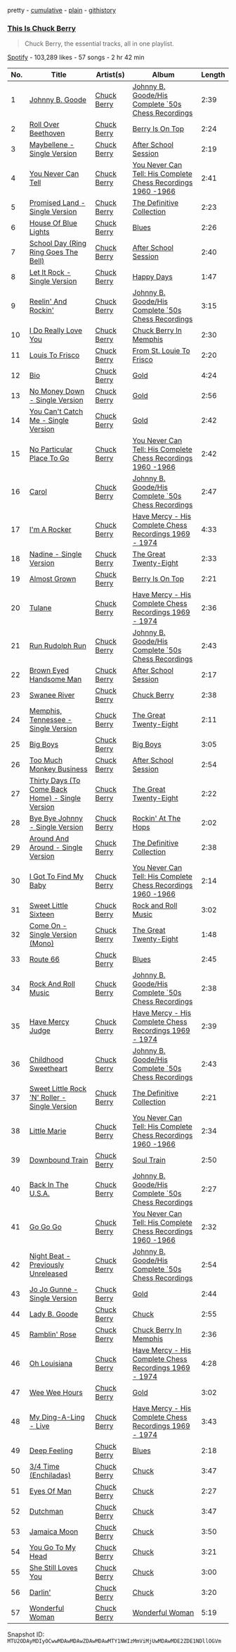 pretty - [cumulative](/playlists/cumulative/37i9dQZF1DX0LonJ1uN97e.md) - [plain](/playlists/plain/37i9dQZF1DX0LonJ1uN97e) - [githistory](https://github.githistory.xyz/mackorone/spotify-playlist-archive/blob/main/playlists/plain/37i9dQZF1DX0LonJ1uN97e)

### [This Is Chuck Berry](https://open.spotify.com/playlist/37i9dQZF1DX0LonJ1uN97e)

> Chuck Berry, the essential tracks, all in one playlist.

[Spotify](https://open.spotify.com/user/spotify) - 103,289 likes - 57 songs - 2 hr 42 min

| No. | Title | Artist(s) | Album | Length |
|---|---|---|---|---|
| 1 | [Johnny B\. Goode](https://open.spotify.com/track/4GHF75LwRT2Hsv9z3ZXpM8) | [Chuck Berry](https://open.spotify.com/artist/293zczrfYafIItmnmM3coR) | [Johnny B\. Goode/His Complete \`50s Chess Recordings](https://open.spotify.com/album/4ftxTaRQdhKNoazScTMiiE) | 2:39 |
| 2 | [Roll Over Beethoven](https://open.spotify.com/track/49vvBOlcnR3X4ArmnZMPL3) | [Chuck Berry](https://open.spotify.com/artist/293zczrfYafIItmnmM3coR) | [Berry Is On Top](https://open.spotify.com/album/7qIlDCv2QNNtCrauUzPPP2) | 2:24 |
| 3 | [Maybellene \- Single Version](https://open.spotify.com/track/6cYSSiMroBAZj6dFxSlwVY) | [Chuck Berry](https://open.spotify.com/artist/293zczrfYafIItmnmM3coR) | [After School Session](https://open.spotify.com/album/2v7zCFsnfuxykZoRkH5zmN) | 2:19 |
| 4 | [You Never Can Tell](https://open.spotify.com/track/7xcFTtcCiyRvqLLq8s61WF) | [Chuck Berry](https://open.spotify.com/artist/293zczrfYafIItmnmM3coR) | [You Never Can Tell: His Complete Chess Recordings 1960 \-1966](https://open.spotify.com/album/1dDdgIg8pDTCfsqQwdHJJM) | 2:41 |
| 5 | [Promised Land \- Single Version](https://open.spotify.com/track/4FrXyorWVvMe2j7ON2HMw6) | [Chuck Berry](https://open.spotify.com/artist/293zczrfYafIItmnmM3coR) | [The Definitive Collection](https://open.spotify.com/album/0zIezirCdDHKPkxbkAZSA2) | 2:23 |
| 6 | [House Of Blue Lights](https://open.spotify.com/track/0iVcJZ8bjL82406m2og7Df) | [Chuck Berry](https://open.spotify.com/artist/293zczrfYafIItmnmM3coR) | [Blues](https://open.spotify.com/album/7tlJjyQw0cDB9R2lIXw2ey) | 2:26 |
| 7 | [School Day \(Ring Ring Goes The Bell\)](https://open.spotify.com/track/3hNcrk8Ypht0x5CuT7pJnS) | [Chuck Berry](https://open.spotify.com/artist/293zczrfYafIItmnmM3coR) | [After School Session](https://open.spotify.com/album/2v7zCFsnfuxykZoRkH5zmN) | 2:40 |
| 8 | [Let It Rock \- Single Version](https://open.spotify.com/track/5Bbo2hV3SNH2eMA7NEnnYa) | [Chuck Berry](https://open.spotify.com/artist/293zczrfYafIItmnmM3coR) | [Happy Days](https://open.spotify.com/album/07mdxE1ESLNEGZZVZaRE6S) | 1:47 |
| 9 | [Reelin' And Rockin'](https://open.spotify.com/track/6inKbOVUyJxnA9laEG5k82) | [Chuck Berry](https://open.spotify.com/artist/293zczrfYafIItmnmM3coR) | [Johnny B\. Goode/His Complete \`50s Chess Recordings](https://open.spotify.com/album/4ftxTaRQdhKNoazScTMiiE) | 3:15 |
| 10 | [I Do Really Love You](https://open.spotify.com/track/2RecPTEaIKJLvhdGtAEejZ) | [Chuck Berry](https://open.spotify.com/artist/293zczrfYafIItmnmM3coR) | [Chuck Berry In Memphis](https://open.spotify.com/album/7gwiE2IHDhH3FQqWcZBi34) | 2:30 |
| 11 | [Louis To Frisco](https://open.spotify.com/track/5Hpwji60N7OQrAse19gdeV) | [Chuck Berry](https://open.spotify.com/artist/293zczrfYafIItmnmM3coR) | [From St\. Louie To Frisco](https://open.spotify.com/album/5bPEg1h4gWev1ELAJ0SgAb) | 2:20 |
| 12 | [Bio](https://open.spotify.com/track/2J4yxbvsKbzSxOW4jMHRh6) | [Chuck Berry](https://open.spotify.com/artist/293zczrfYafIItmnmM3coR) | [Gold](https://open.spotify.com/album/6797FWDUgY9RgtlcKbaNLd) | 4:24 |
| 13 | [No Money Down \- Single Version](https://open.spotify.com/track/5krmslCy7BtTKGj7nOonBC) | [Chuck Berry](https://open.spotify.com/artist/293zczrfYafIItmnmM3coR) | [Gold](https://open.spotify.com/album/7EAya7Hj01YTP9mxLK12SY) | 2:56 |
| 14 | [You Can't Catch Me \- Single Version](https://open.spotify.com/track/4yj3XyAu7rsAvbTvARVnzj) | [Chuck Berry](https://open.spotify.com/artist/293zczrfYafIItmnmM3coR) | [Gold](https://open.spotify.com/album/6797FWDUgY9RgtlcKbaNLd) | 2:42 |
| 15 | [No Particular Place To Go](https://open.spotify.com/track/0mTtWQ6A4zKzlDfUvXDmwe) | [Chuck Berry](https://open.spotify.com/artist/293zczrfYafIItmnmM3coR) | [You Never Can Tell: His Complete Chess Recordings 1960 \-1966](https://open.spotify.com/album/1dDdgIg8pDTCfsqQwdHJJM) | 2:42 |
| 16 | [Carol](https://open.spotify.com/track/38ine5ElPWJfe4ndHdt8XN) | [Chuck Berry](https://open.spotify.com/artist/293zczrfYafIItmnmM3coR) | [Johnny B\. Goode/His Complete \`50s Chess Recordings](https://open.spotify.com/album/4ftxTaRQdhKNoazScTMiiE) | 2:47 |
| 17 | [I'm A Rocker](https://open.spotify.com/track/561Y8on8rdXUpx0HVxQgFJ) | [Chuck Berry](https://open.spotify.com/artist/293zczrfYafIItmnmM3coR) | [Have Mercy \- His Complete Chess Recordings 1969 \- 1974](https://open.spotify.com/album/0mnvXXNuLQb8XPe7WbGC40) | 4:33 |
| 18 | [Nadine \- Single Version](https://open.spotify.com/track/1A3YfBV8LBBKgu6QwnWcUB) | [Chuck Berry](https://open.spotify.com/artist/293zczrfYafIItmnmM3coR) | [The Great Twenty\-Eight](https://open.spotify.com/album/1MEavknY0Ptw78jnCMYsa6) | 2:33 |
| 19 | [Almost Grown](https://open.spotify.com/track/05k0JUkZjGB7VRaOb0gqFr) | [Chuck Berry](https://open.spotify.com/artist/293zczrfYafIItmnmM3coR) | [Berry Is On Top](https://open.spotify.com/album/7qIlDCv2QNNtCrauUzPPP2) | 2:21 |
| 20 | [Tulane](https://open.spotify.com/track/1RLuW6WTizsdDg3aMJyqqS) | [Chuck Berry](https://open.spotify.com/artist/293zczrfYafIItmnmM3coR) | [Have Mercy \- His Complete Chess Recordings 1969 \- 1974](https://open.spotify.com/album/0mnvXXNuLQb8XPe7WbGC40) | 2:36 |
| 21 | [Run Rudolph Run](https://open.spotify.com/track/2YRAHBcCATVlCgVQg8Mitd) | [Chuck Berry](https://open.spotify.com/artist/293zczrfYafIItmnmM3coR) | [Johnny B\. Goode/His Complete \`50s Chess Recordings](https://open.spotify.com/album/4ftxTaRQdhKNoazScTMiiE) | 2:43 |
| 22 | [Brown Eyed Handsome Man](https://open.spotify.com/track/2iBM7XvFItUTs69cjYXW9c) | [Chuck Berry](https://open.spotify.com/artist/293zczrfYafIItmnmM3coR) | [After School Session](https://open.spotify.com/album/2v7zCFsnfuxykZoRkH5zmN) | 2:17 |
| 23 | [Swanee River](https://open.spotify.com/track/0u7jB7FDK3Byrl59jdslHY) | [Chuck Berry](https://open.spotify.com/artist/293zczrfYafIItmnmM3coR) | [Chuck Berry](https://open.spotify.com/album/4YEazjzvlcISh0lLTHnSIy) | 2:38 |
| 24 | [Memphis, Tennessee \- Single Version](https://open.spotify.com/track/0F3RFAD3gmx5Wpj1WIYj1e) | [Chuck Berry](https://open.spotify.com/artist/293zczrfYafIItmnmM3coR) | [The Great Twenty\-Eight](https://open.spotify.com/album/1MEavknY0Ptw78jnCMYsa6) | 2:11 |
| 25 | [Big Boys](https://open.spotify.com/track/44ljyjfLTjjS3XuzoFh3Z5) | [Chuck Berry](https://open.spotify.com/artist/293zczrfYafIItmnmM3coR) | [Big Boys](https://open.spotify.com/album/3uQldXx6zh6T0DV6ztOW0J) | 3:05 |
| 26 | [Too Much Monkey Business](https://open.spotify.com/track/0GUtRIpAtAocBMPMnZx15M) | [Chuck Berry](https://open.spotify.com/artist/293zczrfYafIItmnmM3coR) | [After School Session](https://open.spotify.com/album/2v7zCFsnfuxykZoRkH5zmN) | 2:54 |
| 27 | [Thirty Days \(To Come Back Home\) \- Single Version](https://open.spotify.com/track/4mOF1z5HEmaFyaWkyYKxC6) | [Chuck Berry](https://open.spotify.com/artist/293zczrfYafIItmnmM3coR) | [The Great Twenty\-Eight](https://open.spotify.com/album/1MEavknY0Ptw78jnCMYsa6) | 2:22 |
| 28 | [Bye Bye Johnny \- Single Version](https://open.spotify.com/track/0jZ3qybHF3vgDncHiaUsDA) | [Chuck Berry](https://open.spotify.com/artist/293zczrfYafIItmnmM3coR) | [Rockin' At The Hops](https://open.spotify.com/album/0EZA9HYcmCaew0WdPIepn7) | 2:02 |
| 29 | [Around And Around \- Single Version](https://open.spotify.com/track/7uD64V2TdYFr9iRR07ddPW) | [Chuck Berry](https://open.spotify.com/artist/293zczrfYafIItmnmM3coR) | [The Definitive Collection](https://open.spotify.com/album/0zIezirCdDHKPkxbkAZSA2) | 2:38 |
| 30 | [I Got To Find My Baby](https://open.spotify.com/track/3GfAfNtnDLcsjQUTJlcoou) | [Chuck Berry](https://open.spotify.com/artist/293zczrfYafIItmnmM3coR) | [You Never Can Tell: His Complete Chess Recordings 1960 \-1966](https://open.spotify.com/album/1dDdgIg8pDTCfsqQwdHJJM) | 2:14 |
| 31 | [Sweet Little Sixteen](https://open.spotify.com/track/1MXXvEOpYKbF25J2YiWPXD) | [Chuck Berry](https://open.spotify.com/artist/293zczrfYafIItmnmM3coR) | [Rock and Roll Music](https://open.spotify.com/album/7xz7W4YesM8zIwiQkDt93n) | 3:02 |
| 32 | [Come On \- Single Version \(Mono\)](https://open.spotify.com/track/2bSSHA7slbAnM9E9VPoafS) | [Chuck Berry](https://open.spotify.com/artist/293zczrfYafIItmnmM3coR) | [The Great Twenty\-Eight](https://open.spotify.com/album/1MEavknY0Ptw78jnCMYsa6) | 1:48 |
| 33 | [Route 66](https://open.spotify.com/track/1zQrrkkPL23VZJTiG57hfa) | [Chuck Berry](https://open.spotify.com/artist/293zczrfYafIItmnmM3coR) | [Blues](https://open.spotify.com/album/7gJRNa3xHyTB9HKwo2SFPz) | 2:45 |
| 34 | [Rock And Roll Music](https://open.spotify.com/track/6tpjQpGdl8jM34o9ey61xP) | [Chuck Berry](https://open.spotify.com/artist/293zczrfYafIItmnmM3coR) | [Johnny B\. Goode/His Complete \`50s Chess Recordings](https://open.spotify.com/album/4ftxTaRQdhKNoazScTMiiE) | 2:38 |
| 35 | [Have Mercy Judge](https://open.spotify.com/track/4Xp6n3ViMb0Zq24KGrVvcA) | [Chuck Berry](https://open.spotify.com/artist/293zczrfYafIItmnmM3coR) | [Have Mercy \- His Complete Chess Recordings 1969 \- 1974](https://open.spotify.com/album/0mnvXXNuLQb8XPe7WbGC40) | 2:39 |
| 36 | [Childhood Sweetheart](https://open.spotify.com/track/30g15ElNASP3QH5JBmBZqk) | [Chuck Berry](https://open.spotify.com/artist/293zczrfYafIItmnmM3coR) | [Johnny B\. Goode/His Complete \`50s Chess Recordings](https://open.spotify.com/album/4ftxTaRQdhKNoazScTMiiE) | 2:43 |
| 37 | [Sweet Little Rock 'N' Roller \- Single Version](https://open.spotify.com/track/2xhqH3KUOTeU4siaNQnerm) | [Chuck Berry](https://open.spotify.com/artist/293zczrfYafIItmnmM3coR) | [The Definitive Collection](https://open.spotify.com/album/4ppwgsqRj1oT8sN9tsfVHk) | 2:21 |
| 38 | [Little Marie](https://open.spotify.com/track/06BfsUsNDjgPZCvOatfAXO) | [Chuck Berry](https://open.spotify.com/artist/293zczrfYafIItmnmM3coR) | [You Never Can Tell: His Complete Chess Recordings 1960 \-1966](https://open.spotify.com/album/1dDdgIg8pDTCfsqQwdHJJM) | 2:34 |
| 39 | [Downbound Train](https://open.spotify.com/track/16FisHkup3L75wW1CvFzec) | [Chuck Berry](https://open.spotify.com/artist/293zczrfYafIItmnmM3coR) | [Soul Train](https://open.spotify.com/album/2xX9SOtRB9on6YHNsZOjSL) | 2:50 |
| 40 | [Back In The U.S.A.](https://open.spotify.com/track/5EGQbWizRpBTNZOffKE1YR) | [Chuck Berry](https://open.spotify.com/artist/293zczrfYafIItmnmM3coR) | [Johnny B\. Goode/His Complete \`50s Chess Recordings](https://open.spotify.com/album/4ftxTaRQdhKNoazScTMiiE) | 2:27 |
| 41 | [Go Go Go](https://open.spotify.com/track/5qTz8Gadfbi2PDqbhjPtpM) | [Chuck Berry](https://open.spotify.com/artist/293zczrfYafIItmnmM3coR) | [You Never Can Tell: His Complete Chess Recordings 1960 \-1966](https://open.spotify.com/album/5NkVd9xseDSILmtIhMUnAo) | 2:32 |
| 42 | [Night Beat \- Previously Unreleased](https://open.spotify.com/track/6JyHGHCEIaMYn2kKiY9YZT) | [Chuck Berry](https://open.spotify.com/artist/293zczrfYafIItmnmM3coR) | [Johnny B\. Goode/His Complete \`50s Chess Recordings](https://open.spotify.com/album/4ftxTaRQdhKNoazScTMiiE) | 2:54 |
| 43 | [Jo Jo Gunne \- Single Version](https://open.spotify.com/track/290JnLgjJYpg1IAqvPGBLY) | [Chuck Berry](https://open.spotify.com/artist/293zczrfYafIItmnmM3coR) | [Gold](https://open.spotify.com/album/6797FWDUgY9RgtlcKbaNLd) | 2:44 |
| 44 | [Lady B\. Goode](https://open.spotify.com/track/3mtry5ywMoh9yz388egZb9) | [Chuck Berry](https://open.spotify.com/artist/293zczrfYafIItmnmM3coR) | [Chuck](https://open.spotify.com/album/74y5Z8TjHts4ATRMPZ7NLi) | 2:55 |
| 45 | [Ramblin' Rose](https://open.spotify.com/track/3HzenmYa0tPpxcHZnNtWuC) | [Chuck Berry](https://open.spotify.com/artist/293zczrfYafIItmnmM3coR) | [Chuck Berry In Memphis](https://open.spotify.com/album/7gwiE2IHDhH3FQqWcZBi34) | 2:36 |
| 46 | [Oh Louisiana](https://open.spotify.com/track/7mLDS58f3LlGBaST0uVSge) | [Chuck Berry](https://open.spotify.com/artist/293zczrfYafIItmnmM3coR) | [Have Mercy \- His Complete Chess Recordings 1969 \- 1974](https://open.spotify.com/album/0mnvXXNuLQb8XPe7WbGC40) | 4:28 |
| 47 | [Wee Wee Hours](https://open.spotify.com/track/3oLszVCfaFIfUrfGV1CyNu) | [Chuck Berry](https://open.spotify.com/artist/293zczrfYafIItmnmM3coR) | [Gold](https://open.spotify.com/album/6797FWDUgY9RgtlcKbaNLd) | 3:02 |
| 48 | [My Ding\-A\-Ling \- Live](https://open.spotify.com/track/5rJvilorz6UVTvjEHoPZV4) | [Chuck Berry](https://open.spotify.com/artist/293zczrfYafIItmnmM3coR) | [Have Mercy \- His Complete Chess Recordings 1969 \- 1974](https://open.spotify.com/album/0mnvXXNuLQb8XPe7WbGC40) | 3:43 |
| 49 | [Deep Feeling](https://open.spotify.com/track/5prdcGHWUAPxipEShWCt9B) | [Chuck Berry](https://open.spotify.com/artist/293zczrfYafIItmnmM3coR) | [Blues](https://open.spotify.com/album/7tlJjyQw0cDB9R2lIXw2ey) | 2:18 |
| 50 | [3/4 Time \(Enchiladas\)](https://open.spotify.com/track/66c7hgyw8CuyQXrqZuWit2) | [Chuck Berry](https://open.spotify.com/artist/293zczrfYafIItmnmM3coR) | [Chuck](https://open.spotify.com/album/74y5Z8TjHts4ATRMPZ7NLi) | 3:47 |
| 51 | [Eyes Of Man](https://open.spotify.com/track/5Ct3NYsxo6hZm67Vy0kqQl) | [Chuck Berry](https://open.spotify.com/artist/293zczrfYafIItmnmM3coR) | [Chuck](https://open.spotify.com/album/74y5Z8TjHts4ATRMPZ7NLi) | 2:27 |
| 52 | [Dutchman](https://open.spotify.com/track/2frsHNDxTSKVM7nPPUdtIk) | [Chuck Berry](https://open.spotify.com/artist/293zczrfYafIItmnmM3coR) | [Chuck](https://open.spotify.com/album/74y5Z8TjHts4ATRMPZ7NLi) | 3:47 |
| 53 | [Jamaica Moon](https://open.spotify.com/track/4omDeJHx4Lh8mJ91dxcERz) | [Chuck Berry](https://open.spotify.com/artist/293zczrfYafIItmnmM3coR) | [Chuck](https://open.spotify.com/album/74y5Z8TjHts4ATRMPZ7NLi) | 3:50 |
| 54 | [You Go To My Head](https://open.spotify.com/track/3ZQYM8r861tLmDBpkVKvCN) | [Chuck Berry](https://open.spotify.com/artist/293zczrfYafIItmnmM3coR) | [Chuck](https://open.spotify.com/album/74y5Z8TjHts4ATRMPZ7NLi) | 3:21 |
| 55 | [She Still Loves You](https://open.spotify.com/track/4ab2Xz6vsOVt9ZI1s3B1Gm) | [Chuck Berry](https://open.spotify.com/artist/293zczrfYafIItmnmM3coR) | [Chuck](https://open.spotify.com/album/74y5Z8TjHts4ATRMPZ7NLi) | 3:00 |
| 56 | [Darlin'](https://open.spotify.com/track/4yGYG9Md4QOkr8mIGGEbWn) | [Chuck Berry](https://open.spotify.com/artist/293zczrfYafIItmnmM3coR) | [Chuck](https://open.spotify.com/album/74y5Z8TjHts4ATRMPZ7NLi) | 3:20 |
| 57 | [Wonderful Woman](https://open.spotify.com/track/5C7cYOlblj9G0YQhKMG47n) | [Chuck Berry](https://open.spotify.com/artist/293zczrfYafIItmnmM3coR) | [Wonderful Woman](https://open.spotify.com/album/3ybOkYFPByDRpMNTgXnRLK) | 5:19 |

Snapshot ID: `MTU2ODAyMDIyOCwwMDAwMDAwZDAwMDAwMTY1NWIzMmViMjUwMDAwMDE2ZDE1NDllOGVm`